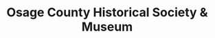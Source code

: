 ---
layout: repo
title: "Osage County Historical Society & Museum"
id: 25051
permalink: repos/25051/
---